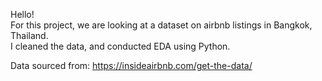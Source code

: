 Hello!\
For this project, we are looking at a dataset on airbnb listings in Bangkok, Thailand.\
I cleaned the data, and conducted EDA using Python.

Data sourced from: https://insideairbnb.com/get-the-data/

